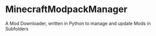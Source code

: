 # MinecraftModpackManager
 A Mod Downloader, written in Python to manage and update Mods in Subfolders
